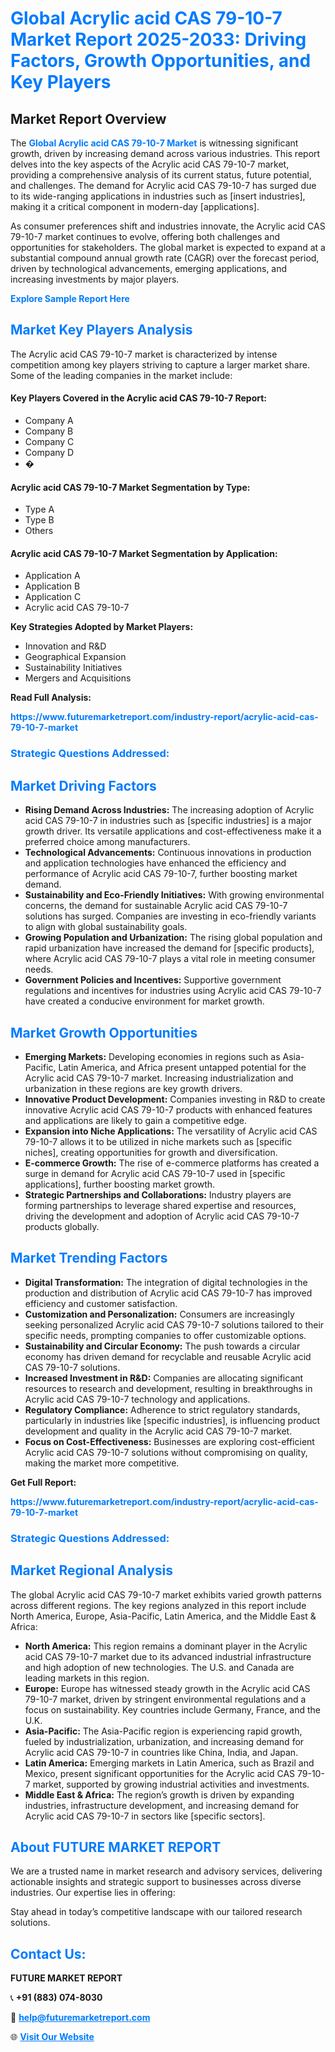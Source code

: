 <h1 style="color: #007BFF;">Global Acrylic acid CAS 79-10-7 Market Report 2025-2033: Driving Factors, Growth Opportunities, and Key Players</h1>

<section id="overview">
<h2>Market Report Overview</h2>
<p>The <a href="https://www.futuremarketreport.com/industry-report/acrylic-acid-cas-79-10-7-market" style="color: #007BFF; text-decoration: none;"><strong>Global Acrylic acid CAS 79-10-7 Market</strong></a> is witnessing significant growth, driven by increasing demand across various industries. This report delves into the key aspects of the Acrylic acid CAS 79-10-7 market, providing a comprehensive analysis of its current status, future potential, and challenges. The demand for Acrylic acid CAS 79-10-7 has surged due to its wide-ranging applications in industries such as [insert industries], making it a critical component in modern-day [applications].</p>
<p>As consumer preferences shift and industries innovate, the Acrylic acid CAS 79-10-7 market continues to evolve, offering both challenges and opportunities for stakeholders. The global market is expected to expand at a substantial compound annual growth rate (CAGR) over the forecast period, driven by technological advancements, emerging applications, and increasing investments by major players.</p>
</section>

<section id="overview">
<p><a href="https://www.futuremarketreport.com/request-sample/reportId=110780" style="color: #007BFF; text-decoration: none;"><strong>Explore Sample Report Here</strong></a></p>
</section>

<section id="key-players">
<h2 style="color: #007BFF;">Market Key Players Analysis</h2>
<p>The Acrylic acid CAS 79-10-7 market is characterized by intense competition among key players striving to capture a larger market share. Some of the leading companies in the market include:</p>
<h4>Key Players Covered in the Acrylic acid CAS 79-10-7 Report:</h4>
<ul><li>Company A</li><li>Company B</li><li>Company C</li><li>Company D</li><li>�</li></ul>
<h4>Acrylic acid CAS 79-10-7 Market Segmentation by Type:</h4>
<ul><li>Type A</li><li>Type B</li><li>Others</li></ul>

<h4>Acrylic acid CAS 79-10-7 Market Segmentation by Application:</h4>
<ul><li>Application A</li><li>Application B</li><li>Application C</li><li>Acrylic acid CAS 79-10-7</li></ul>
<p><strong>Key Strategies Adopted by Market Players:</strong></p>
<ul>
<li>Innovation and R&D</li>
<li>Geographical Expansion</li>
<li>Sustainability Initiatives</li>
<li>Mergers and Acquisitions</li>
</ul>
</section>

<section>
<p><strong>Read Full Analysis: </strong></p><a href="https://www.futuremarketreport.com/industry-report/acrylic-acid-cas-79-10-7-market" style="color: #007BFF; text-decoration: none;"><strong>https://www.futuremarketreport.com/industry-report/acrylic-acid-cas-79-10-7-market</strong></a>
<h3 style="color: #007BFF;">Strategic Questions Addressed:</h3>
</section>

<section id="driving-factors">
<h2 style="color: #007BFF;">Market Driving Factors</h2>
<ul>
<li><strong>Rising Demand Across Industries:</strong> The increasing adoption of Acrylic acid CAS 79-10-7 in industries such as [specific industries] is a major growth driver. Its versatile applications and cost-effectiveness make it a preferred choice among manufacturers.</li>
<li><strong>Technological Advancements:</strong> Continuous innovations in production and application technologies have enhanced the efficiency and performance of Acrylic acid CAS 79-10-7, further boosting market demand.</li>
<li><strong>Sustainability and Eco-Friendly Initiatives:</strong> With growing environmental concerns, the demand for sustainable Acrylic acid CAS 79-10-7 solutions has surged. Companies are investing in eco-friendly variants to align with global sustainability goals.</li>
<li><strong>Growing Population and Urbanization:</strong> The rising global population and rapid urbanization have increased the demand for [specific products], where Acrylic acid CAS 79-10-7 plays a vital role in meeting consumer needs.</li>
<li><strong>Government Policies and Incentives:</strong> Supportive government regulations and incentives for industries using Acrylic acid CAS 79-10-7 have created a conducive environment for market growth.</li>
</ul>
</section>

<section id="growth-opportunities">
<h2 style="color: #007BFF;">Market Growth Opportunities</h2>
<ul>
<li><strong>Emerging Markets:</strong> Developing economies in regions such as Asia-Pacific, Latin America, and Africa present untapped potential for the Acrylic acid CAS 79-10-7 market. Increasing industrialization and urbanization in these regions are key growth drivers.</li>
<li><strong>Innovative Product Development:</strong> Companies investing in R&D to create innovative Acrylic acid CAS 79-10-7 products with enhanced features and applications are likely to gain a competitive edge.</li>
<li><strong>Expansion into Niche Applications:</strong> The versatility of Acrylic acid CAS 79-10-7 allows it to be utilized in niche markets such as [specific niches], creating opportunities for growth and diversification.</li>
<li><strong>E-commerce Growth:</strong> The rise of e-commerce platforms has created a surge in demand for Acrylic acid CAS 79-10-7 used in [specific applications], further boosting market growth.</li>
<li><strong>Strategic Partnerships and Collaborations:</strong> Industry players are forming partnerships to leverage shared expertise and resources, driving the development and adoption of Acrylic acid CAS 79-10-7 products globally.</li>
</ul>
</section>

<section id="trending-factors">
<h2 style="color: #007BFF;">Market Trending Factors</h2>
<ul>
<li><strong>Digital Transformation:</strong> The integration of digital technologies in the production and distribution of Acrylic acid CAS 79-10-7 has improved efficiency and customer satisfaction.</li>
<li><strong>Customization and Personalization:</strong> Consumers are increasingly seeking personalized Acrylic acid CAS 79-10-7 solutions tailored to their specific needs, prompting companies to offer customizable options.</li>
<li><strong>Sustainability and Circular Economy:</strong> The push towards a circular economy has driven demand for recyclable and reusable Acrylic acid CAS 79-10-7 solutions.</li>
<li><strong>Increased Investment in R&D:</strong> Companies are allocating significant resources to research and development, resulting in breakthroughs in Acrylic acid CAS 79-10-7 technology and applications.</li>
<li><strong>Regulatory Compliance:</strong> Adherence to strict regulatory standards, particularly in industries like [specific industries], is influencing product development and quality in the Acrylic acid CAS 79-10-7 market.</li>
<li><strong>Focus on Cost-Effectiveness:</strong> Businesses are exploring cost-efficient Acrylic acid CAS 79-10-7 solutions without compromising on quality, making the market more competitive.</li>
</ul>
</section>

<section>
<p><strong>Get Full Report: </strong></p><a href="https://www.futuremarketreport.com/industry-report/acrylic-acid-cas-79-10-7-market" style="color: #007BFF; text-decoration: none;"><strong>https://www.futuremarketreport.com/industry-report/acrylic-acid-cas-79-10-7-market</strong></a>
<h3 style="color: #007BFF;">Strategic Questions Addressed:</h3>
</section>


<section id="regional-analysis">
<h2 style="color: #007BFF;">Market Regional Analysis</h2>
<p>The global Acrylic acid CAS 79-10-7 market exhibits varied growth patterns across different regions. The key regions analyzed in this report include North America, Europe, Asia-Pacific, Latin America, and the Middle East & Africa:</p>
<ul>
<li><strong>North America:</strong> This region remains a dominant player in the Acrylic acid CAS 79-10-7 market due to its advanced industrial infrastructure and high adoption of new technologies. The U.S. and Canada are leading markets in this region.</li>
<li><strong>Europe:</strong> Europe has witnessed steady growth in the Acrylic acid CAS 79-10-7 market, driven by stringent environmental regulations and a focus on sustainability. Key countries include Germany, France, and the U.K.</li>
<li><strong>Asia-Pacific:</strong> The Asia-Pacific region is experiencing rapid growth, fueled by industrialization, urbanization, and increasing demand for Acrylic acid CAS 79-10-7 in countries like China, India, and Japan.</li>
<li><strong>Latin America:</strong> Emerging markets in Latin America, such as Brazil and Mexico, present significant opportunities for the Acrylic acid CAS 79-10-7 market, supported by growing industrial activities and investments.</li>
<li><strong>Middle East & Africa:</strong> The region’s growth is driven by expanding industries, infrastructure development, and increasing demand for Acrylic acid CAS 79-10-7 in sectors like [specific sectors].</li>
</ul>
</section>

<footer>
<h2 style="color: #007BFF;">About FUTURE MARKET REPORT</h2>
<p>We are a trusted name in market research and advisory services, delivering actionable insights and strategic support to businesses across diverse industries. Our expertise lies in offering:</p>

<p>Stay ahead in today’s competitive landscape with our tailored research solutions.</p>

<h2 style="color: #007BFF;">Contact Us:</h2>
<p><strong>FUTURE MARKET REPORT</strong></p>
<p>📞 <strong>+91 (883) 074-8030</strong></p>
<p>📧 <strong><a href="mailto:help@futuremarketreport.com" style="color: #007BFF;">help@futuremarketreport.com</a></strong></p>
<p>🌐 <strong><a href="https://www.futuremarketreport.com/" style="color: #007BFF;">Visit Our Website</a></strong></p>
</footer>